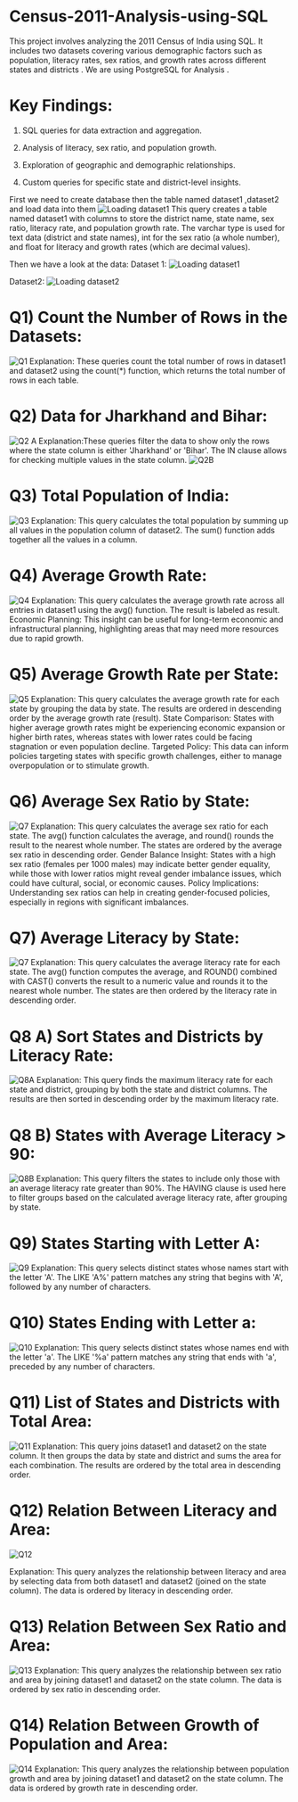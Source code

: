 # Census-2011-Analysis-using-SQL
This project involves analyzing the 2011 Census of India using SQL. It includes two datasets covering various demographic factors such as population, literacy rates, sex ratios, and growth rates across different states and districts .
We are using PostgreSQL for Analysis .

# Key Findings:
1) SQL queries for data extraction and aggregation.
   
2) Analysis of literacy, sex ratio, and population growth.
 
3) Exploration of geographic and demographic relationships.
 
4) Custom queries for specific state and district-level insights.

First we need to create database then the table named dataset1 ,dataset2 and load data into them 
![Loading dataset1](https://github.com/user-attachments/assets/bab38b73-ada5-44ce-9366-b7a35c721575)
This query creates a table named dataset1 with columns to store the district name, state name, sex ratio, literacy rate, and population growth rate. The varchar type is used for text data (district and state names), int for the sex ratio (a whole number), and float for literacy and growth rates (which are decimal values).

Then we have a look at the data:
Dataset 1:
![Loading dataset1](https://github.com/user-attachments/assets/c4c516c8-188c-400b-a11c-277615df30fe)

Dataset2:
![Loading dataset2](https://github.com/user-attachments/assets/489dc39f-f7ee-4ca2-ad80-4096568a272a)

# Q1) Count the Number of Rows in the Datasets:
![Q1](https://github.com/user-attachments/assets/90a22d1c-70cc-43f0-bd5e-7fc4df08083f)
Explanation: These queries count the total number of rows in dataset1 and dataset2 using the count(*) function, which returns the total number of rows in each table.

# Q2) Data for Jharkhand and Bihar:
![Q2 A](https://github.com/user-attachments/assets/8abaf801-5a16-4c98-b739-afd3822184e5)
Explanation:These queries filter the data to show only the rows where the state column is either 'Jharkhand' or 'Bihar'. The IN clause allows for checking multiple values in the state column.
![Q2B](https://github.com/user-attachments/assets/9ee2dda6-5500-4cd7-b3be-e7ce9f22d1d9)

# Q3) Total Population of India:
![Q3](https://github.com/user-attachments/assets/6ccc8bbf-f42a-4cd5-a16a-347cb092817f)
Explanation: This query calculates the total population by summing up all values in the population column of dataset2. The sum() function adds together all the values in a column.

# Q4) Average Growth Rate:
![Q4](https://github.com/user-attachments/assets/b19b7e6f-69f7-4988-b879-2a68b9269b12)
Explanation: This query calculates the average growth rate across all entries in dataset1 using the avg() function. The result is labeled as result.
Economic Planning: This insight can be useful for long-term economic and infrastructural planning, highlighting areas that may need more resources due to rapid growth.


# Q5) Average Growth Rate per State:
![Q5](https://github.com/user-attachments/assets/85ad13ae-a55f-4311-b42b-4ef3abc8857c)
Explanation: This query calculates the average growth rate for each state by grouping the data by state. The results are ordered in descending order by the average growth rate (result).
State Comparison: States with higher average growth rates might be experiencing economic expansion or higher birth rates, whereas states with lower rates could be facing stagnation or even population decline.
Targeted Policy: This data can inform policies targeting states with specific growth challenges, either to manage overpopulation or to stimulate growth.

# Q6) Average Sex Ratio by State:
![Q7](https://github.com/user-attachments/assets/28ea6081-488a-4c1e-9051-d64b754df530)
Explanation: This query calculates the average sex ratio for each state. The avg() function calculates the average, and round() rounds the result to the nearest whole number. The states are ordered by the average sex ratio in descending order.
Gender Balance Insight: States with a high sex ratio (females per 1000 males) may indicate better gender equality, while those with lower ratios might reveal gender imbalance issues, which could have cultural, social, or economic causes.
Policy Implications: Understanding sex ratios can help in creating gender-focused policies, especially in regions with significant imbalances.

# Q7) Average Literacy by State:
![Q7](https://github.com/user-attachments/assets/308ca153-f6c7-4428-81c0-f8cb1b536717)
Explanation: This query calculates the average literacy rate for each state. The avg() function computes the average, and ROUND() combined with CAST() converts the result to a numeric value and rounds it to the nearest whole number. The states are then ordered by the literacy rate in descending order.

# Q8 A)  Sort States and Districts by Literacy Rate:
![Q8A](https://github.com/user-attachments/assets/90e1e450-b52d-4756-b4d3-7bedefa84b08)
Explanation: This query finds the maximum literacy rate for each state and district, grouping by both the state and district columns. The results are then sorted in descending order by the maximum literacy rate.

# Q8 B)  States with Average Literacy > 90:
![Q8B](https://github.com/user-attachments/assets/6542636f-7afc-4957-a353-bd88a41ff810)
Explanation: This query filters the states to include only those with an average literacy rate greater than 90%. The HAVING clause is used here to filter groups based on the calculated average literacy rate, after grouping by state.

# Q9)  States Starting with Letter A:
![Q9](https://github.com/user-attachments/assets/5eaa49c1-7872-403c-8992-058609c437ea)
Explanation: This query selects distinct states whose names start with the letter 'A'. The LIKE 'A%' pattern matches any string that begins with 'A', followed by any number of characters.

# Q10) States Ending with Letter a:
![Q10](https://github.com/user-attachments/assets/293e346f-2a8a-4573-8667-32a49c109a4d)
Explanation: This query selects distinct states whose names end with the letter 'a'. The LIKE '%a' pattern matches any string that ends with 'a', preceded by any number of characters.

# Q11) List of States and Districts with Total Area:
![Q11](https://github.com/user-attachments/assets/08bd3588-00c4-43ac-bb8f-e6cb663482a1)
Explanation: This query joins dataset1 and dataset2 on the state column. It then groups the data by state and district and sums the area for each combination. The results are ordered by the total area in descending order.

# Q12) Relation Between Literacy and Area:
![Q12](https://github.com/user-attachments/assets/c7c28d22-ff85-4c49-8824-e463b958d8d8)

Explanation: This query analyzes the relationship between literacy and area by selecting data from both dataset1 and dataset2 (joined on the state column). The data is ordered by literacy in descending order.

# Q13) Relation Between Sex Ratio and Area:
![Q13](https://github.com/user-attachments/assets/fe9f3ff6-d453-47dc-8dc9-85048174ec57)
Explanation: This query analyzes the relationship between sex ratio and area by joining dataset1 and dataset2 on the state column. The data is ordered by sex ratio in descending order.

# Q14) Relation Between Growth of Population and Area:
![Q14](https://github.com/user-attachments/assets/538f0976-2b48-41b6-b026-5ffb931b97c3)
Explanation: This query analyzes the relationship between population growth and area by joining dataset1 and dataset2 on the state column. The data is ordered by growth rate in descending order.
































